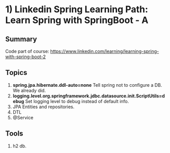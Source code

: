# 1) Linkedin Spring Learning Path: Learn Spring with SpringBoot - A 
## Summary
Code part of course: https://www.linkedin.com/learning/learning-spring-with-spring-boot-2
  
## Topics
1) **spring.jpa.hibernate.ddl-auto=none** Tell spring not to configure a DB. We already did.
2) **logging.level.org.springframework.jdbc.datasource.init.ScriptUtils=debug** Set logging level to debug instead of default info.
3) JPA Entities and repositories.
4) DTL
5) @Service

## Tools
1) h2 db.